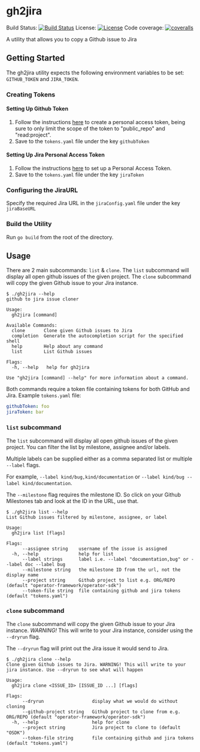# gh2jira

Build Status:
[![Build Status][actions-img]](https://github.com/jmrodri/gh2jira/actions)
License:
[![License](http://img.shields.io/:license-apache-blue.svg)](http://www.apache.org/licenses/LICENSE-2.0.html)
Code coverage:
[![coveralls][coveralls-img]](https://coveralls.io/github/jmrodri/gh2jira?branch=main)

A utility that allows you to copy a Github issue to Jira

## Getting Started
The gh2jira utility expects the following environment variables to be set: `GITHUB_TOKEN` and `JIRA_TOKEN`.

### Creating Tokens
#### Setting Up Github Token
1. Follow the instructions [here](https://docs.github.com/en/authentication/keeping-your-account-and-data-secure/creating-a-personal-access-token#creating-a-personal-access-token-classic) to create a personal access token, being sure to only limit the scope of the token to "public_repo" and "read:project".
2. Save to the `tokens.yaml` file under the key `githubToken`

#### Setting Up Jira Personal Access Token
1. Follow the instructions [here](https://confluence.atlassian.com/enterprise/using-personal-access-tokens-1026032365.html#UsingPersonalAccessTokens-CreatingPATsintheapplication) to set up a Personal Access Token.
2. Save to the `tokens.yaml` file under the key `jiraToken`

### Configuring the JiraURL
Specify the required Jira URL in the `jiraConfig.yaml` file under the key `jiraBaseURL`
### Build the Utility
Run `go build` from the root of the directory.

## Usage
There are 2 main subcommands: `list` & `clone`. The `list` subcommand will
display all open github issues of the given project. The `clone` subcommand will
copy the given Github issue to your Jira instance.

```
$ ./gh2jira --help
github to jira issue cloner

Usage:
  gh2jira [command]

Available Commands:
  clone       Clone given Github issues to Jira
  completion  Generate the autocompletion script for the specified shell
  help        Help about any command
  list        List Github issues

Flags:
  -h, --help   help for gh2jira

Use "gh2jira [command] --help" for more information about a command.
```

Both commands require a token file containing tokens for both GitHub and Jira. Example `tokens.yaml` file:

```yaml
githubToken: foo
jiraToken: bar
```

### `list` subcommand

The `list` subcommand will display all open github issues of the given project.
You can filter the list by milestone, assignee and/or labels.

Multiple labels can be supplied either as a comma separated list or multiple `--label` flags.

For example, `--label kind/bug,kind/documentation` or `--label kind/bug --label
kind/documentation`.

The `--milestone` flag requires the milestone ID. So click on your Github
Milestones tab and look at the ID in the URL, use that.

```
$ ./gh2jira list --help
List Github issues filtered by milestone, assignee, or label

Usage:
  gh2jira list [flags]

Flags:
      --assignee string    username of the issue is assigned
  -h, --help               help for list
      --label strings      label i.e. --label "documentation,bug" or --label doc --label bug
      --milestone string   the milestone ID from the url, not the display name
      --project string     Github project to list e.g. ORG/REPO (default "operator-framework/operator-sdk")
      --token-file string  file containing github and jira tokens (default "tokens.yaml")
```

### `clone` subcommand

The `clone` subcommand will copy the given Github issue to your Jira instance.
*WARNING!* This will write to your Jira instance, consider using the `--dryrun`
flag.

The `--dryrun` flag will print out the Jira issue it would send to Jira.

```
$ ./gh2jira clone --help
Clone given Github issues to Jira. WARNING! This will write to your jira instance. Use --dryrun to see what will happen

Usage:
  gh2jira clone <ISSUE_ID> [ISSUE_ID ...] [flags]

Flags:
      --dryrun                  display what we would do without cloning
      --github-project string   Github project to clone from e.g. ORG/REPO (default "operator-framework/operator-sdk")
  -h, --help                    help for clone
      --project string          Jira project to clone to (default "OSDK")
      --token-file string       file containing github and jira tokens (default "tokens.yaml")
```

[actions-img]: https://github.com/jmrodri/gh2jira/workflows/unit/badge.svg
[coveralls-img]: https://coveralls.io/repos/github/jmrodri/gh2jira/badge.svg?branch=main
